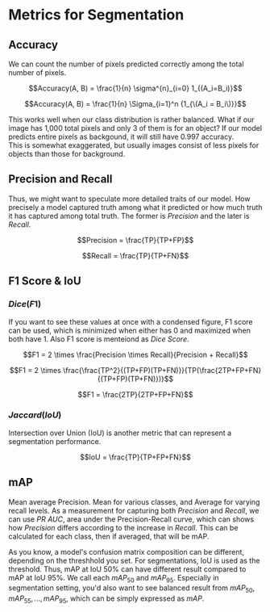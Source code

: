 # Metrics for Segmentation
 
## Accuracy
 We can count the number of pixels predicted correctly among the total number of pixels.


$$Accuracy(A, B) = \frac{1}{n} \sigma^{n}_{i=0} 1_{(A_i=B_i)}$$

$$Accuracy(A, B) = \frac{1}{n} \Sigma_{i=1}^n  {1_{\(A_i = B_i\)}}$$

 This works well when our class distribution is rather balanced. 
 What if our image has 1,000 total pixels and only 3 of them is for an object?
 If our model predicts entire pixels as backgound, it will still have 0.997 accuracy.  
This is somewhat exaggerated, but usually images consist of less pixels for objects than those for background.

## Precision and Recall
 Thus, we might want to speculate more detailed traits of our model. How precisely a model captured truth among what it predicted or how much truth it has captured among total truth. The former is $Precision$ and the later is $Recall$.

$$Precision = \frac{TP}{TP+FP}$$

$$Recall = \frac{TP}{TP+FN}$$

## F1 Score & IoU
### $Dice (F1)$
If you want to see these values at once with a condensed figure, F1 score can be used, which is minimized when either has 0 and maximized when both have 1. Also F1 score is menteiond as $Dice \ Score$.

$$F1 = 2 \times \frac{Precision \times Recall}{Precision + Recall}$$

$$F1 = 2 \times \frac{\frac{TP^2}{(TP+FP)(TP+FN)}}{TP(\frac{2TP+FP+FN}{(TP+FP)(TP+FN)})}$$

$$F1 = \frac{2TP}{2TP+FP+FN}$$

### $Jaccard (IoU)$
Intersection over Union (IoU) is another metric that can represent a segmentation performance. 

$$IoU = \frac{TP}{TP+FP+FN}$$

## mAP
Mean average Precision.
Mean for various classes, and Average for varying recall levels. As a measurement for capturing both $Precision$ and $Recall$, we can use $PR \ AUC$, area under the Precision-Recall curve, which can shows how $Precision$ differs according to the increase in $Recall$. This can be calculated for each class, then if averaged, that will be mAP. 

As you know, a model's confusion matrix composition can be different, depending on the threshhold you set. For segmentations, IoU is used as the threshold. Thus, mAP at IoU 50% can have different result compared to mAP at IoU 95%. We call each $mAP_{50}$ and $mAP_{95}$. Especially in segmentation setting, you'd also want to see balanced result from $mAP_{50}, mAP_{55}, ... , mAP_{95}$, which can be simply expressed as $mAP$.
